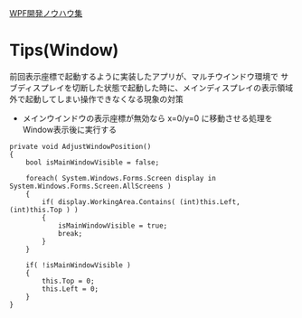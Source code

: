 [WPF開発ノウハウ集](../index.md)
# Tips(Window)

前回表示座標で起動するように実装したアプリが、マルチウインドウ環境で
サブディスプレイを切断した状態で起動した時に、メインディスプレイの表示領域外で起動してしまい操作できなくなる現象の対策<br/>

- メインウインドウの表示座標が無効なら x=0/y=0 に移動させる処理をWindow表示後に実行する
```
private void AdjustWindowPosition() 
{
    bool isMainWindowVisible = false;

    foreach( System.Windows.Forms.Screen display in System.Windows.Forms.Screen.AllScreens ) 
    {
        if( display.WorkingArea.Contains( (int)this.Left, (int)this.Top ) ) 
        {
            isMainWindowVisible = true;
            break;
        }
    }

    if( !isMainWindowVisible ) 
    {
        this.Top = 0;
        this.Left = 0;
    }
}
```
